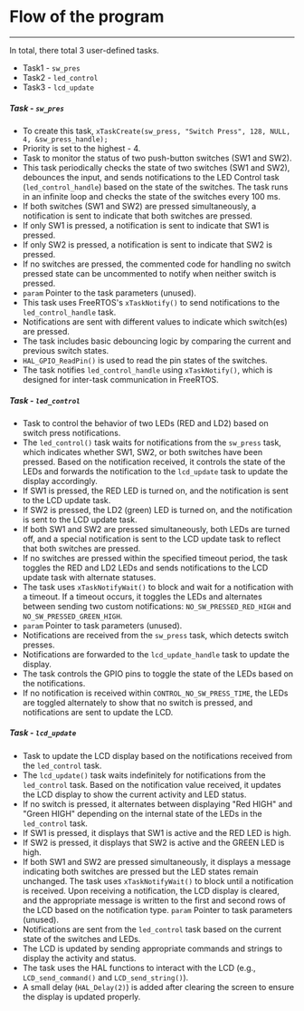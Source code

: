 # Flow of the program
___

In total, there total 3 user-defined tasks.
- Task1 - ``sw_pres``
- Task2 - ``led_control``
- Task3 - ``lcd_update``

#####  Task - ``sw_pres``
- To create this task, 
``xTaskCreate(sw_press, "Switch Press", 128, NULL, 4, &sw_press_handle);``
- Priority is set to the highest - 4.
- Task to monitor the status of two push-button switches (SW1 and SW2).
- This task periodically checks the state of two switches (SW1 and SW2), debounces the input, and sends notifications to the LED Control task (`led_control_handle`) based on the state of the switches. The task runs in an infinite loop and checks the state of the switches every 100 ms. 
- If both switches (SW1 and SW2) are pressed simultaneously, a notification is sent to indicate that both switches are pressed.
- If only SW1 is pressed, a notification is sent to indicate that SW1 is pressed.
- If only SW2 is pressed, a notification is sent to indicate that SW2 is pressed.
- If no switches are pressed, the commented code for handling no switch pressed state can be uncommented to notify when neither switch is pressed.
- ``param`` Pointer to the task parameters (unused).
- This task uses FreeRTOS's `xTaskNotify()` to send notifications to the `led_control_handle` task.
- Notifications are sent with different values to indicate which switch(es) are pressed.
- The task includes basic debouncing logic by comparing the current and previous switch states.
- `HAL_GPIO_ReadPin()` is used to read the pin states of the switches.
- The task notifies `led_control_handle` using `xTaskNotify()`, which is designed for inter-task communication in FreeRTOS.


##### Task - ``led_control``

- Task to control the behavior of two LEDs (RED and LD2) based on switch press notifications.
- The `led_control()` task waits for notifications from the `sw_press` task, which indicates whether SW1, SW2, or both switches have been pressed. Based on the notification received, it controls the state of the LEDs and forwards the notification to the `lcd_update` task to update the display accordingly.
- If SW1 is pressed, the RED LED is turned on, and the notification is sent to the LCD update task.
- If SW2 is pressed, the LD2 (green) LED is turned on, and the notification is sent to the LCD update task.
- If both SW1 and SW2 are pressed simultaneously, both LEDs are turned off, and a special notification is sent to the LCD update task to reflect that both switches are pressed.
- If no switches are pressed within the specified timeout period, the task toggles the RED and LD2 LEDs and sends notifications to the LCD update task with alternate statuses.
- The task uses `xTaskNotifyWait()` to block and wait for a notification with a timeout. If a timeout occurs, it toggles the LEDs and alternates between sending two custom notifications: `NO_SW_PRESSED_RED_HIGH` and `NO_SW_PRESSED_GREEN_HIGH`.
- ``param`` Pointer to task parameters (unused).
- Notifications are received from the `sw_press` task, which detects switch presses.
- Notifications are forwarded to the `lcd_update_handle` task to update the display.
- The task controls the GPIO pins to toggle the state of the LEDs based on the notifications.
- If no notification is received within `CONTROL_NO_SW_PRESS_TIME`, the LEDs are toggled alternately to show that no switch is pressed, and notifications are sent to update the LCD.


##### Task - ``lcd_update``

- Task to update the LCD display based on the notifications received from the `led_control` task.
- The `lcd_update()` task waits indefinitely for notifications from the `led_control` task. Based on the notification value received, it updates the LCD display to show the current activity and LED status.
- If no switch is pressed, it alternates between displaying "Red HIGH" and "Green HIGH" depending on the internal state of the LEDs in the `led_control` task.
- If SW1 is pressed, it displays that SW1 is active and the RED LED is high.
- If SW2 is pressed, it displays that SW2 is active and the GREEN LED is high.
- If both SW1 and SW2 are pressed simultaneously, it displays a message indicating both switches are pressed but the LED states remain unchanged.
The task uses `xTaskNotifyWait()` to block until a notification is received. Upon receiving a notification, the LCD display is cleared, and the appropriate message is written to the first and second rows of the LCD based on the notification type.
``param`` Pointer to task parameters (unused).
- Notifications are sent from the `led_control` task based on the current state of the switches and LEDs.
- The LCD is updated by sending appropriate commands and strings to display the activity and status.
- The task uses the HAL functions to interact with the LCD (e.g., `LCD_send_command()` and `LCD_send_string()`).
- A small delay (`HAL_Delay(2)`) is added after clearing the screen to ensure the display is updated properly.